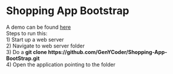 <h1>Shopping App Bootstrap</h1>
A demo can be found <a href="http://genycoder.github.io/Shopping-App-BootStrap" target="_blank">here</a>
<br>
Steps to run this:<br>
1) Start up a web server<br>
2) Navigate to web server folder<br>
3) Do a <b>git clone https://github.com/GenYCoder/Shopping-App-BootStrap.git</b><br>
4) Open the application pointing to the folder<br>
